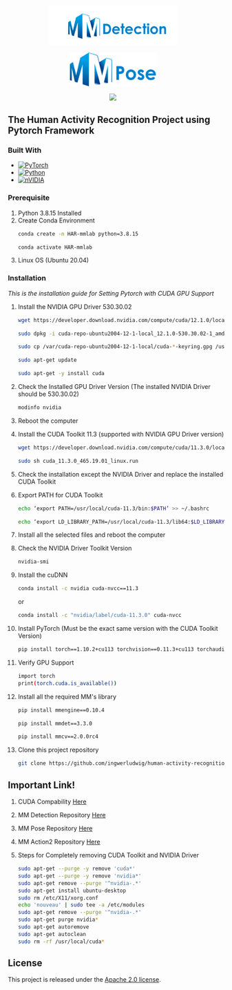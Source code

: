 <p align="center">
       <img src="resources/mmdet-logo.png" width="300"/>
        &nbsp;&nbsp;&nbsp;
    </p>

<p align="center">
       <img src="resources/mmpose-logo.png" width="200"/>
        &nbsp;&nbsp;&nbsp;
    </p>

<p align="center">
       <img src="https://github.com/open-mmlab/mmaction2/raw/main/resources/mmaction2_logo.png" width="200"/>
        &nbsp;&nbsp;&nbsp;
    </p>

<!-- ABOUT THE PROJECT -->
## The Human Activity Recognition Project using Pytorch Framework
### Built With
* [![PyTorch][PyTorch]][PyTorch-url]
* [![Python][Python]][Python-url]
* [![nVIDIA][nVIDIA]][nVIDIA-url]


### Prerequisite
1. Python 3.8.15 Installed </br>
2. Create Conda Environment</br>
    ```sh
    conda create -n HAR-mmlab python=3.8.15
    ```
    ```sh
    conda activate HAR-mmlab
    ```
3. Linux OS (Ubuntu 20.04)

### Installation
_This is the installation guide for Setting Pytorch with CUDA GPU Support_

1. Install the NVIDIA GPU Driver 530.30.02

    ```sh
    wget https://developer.download.nvidia.com/compute/cuda/12.1.0/local_installers/cuda-repo-ubuntu2004-12-1-local_12.1.0-530.30.02-1_amd64.deb
    ```
    ```sh
    sudo dpkg -i cuda-repo-ubuntu2004-12-1-local_12.1.0-530.30.02-1_amd64.deb
    ```
    ```sh
    sudo cp /var/cuda-repo-ubuntu2004-12-1-local/cuda-*-keyring.gpg /usr/share/keyrings/
    ```
    ```sh
    sudo apt-get update
    ```
    ```sh
    sudo apt-get -y install cuda
    ```
2. Check the Installed GPU Driver Version (The installed NVIDIA Driver should be 530.30.02)
   ```sh
   modinfo nvidia
   ```
3. Reboot the computer </br>
4. Install the CUDA Toolkit 11.3 (supported with NVIDIA GPU Driver version)
    ```sh
    wget https://developer.download.nvidia.com/compute/cuda/11.3.0/local_installers/cuda_11.3.0_465.19.01_linux.run
    ```
    ```sh
    sudo sh cuda_11.3.0_465.19.01_linux.run
    ```
5. Check the installation except the NVIDIA Driver and replace the installed CUDA Toolkit
6. Export PATH for CUDA Toolkit
    ```sh
    echo ‘export PATH=/usr/local/cuda-11.3/bin:$PATH’ >> ~/.bashrc
    ```
    ```sh
    echo ‘export LD_LIBRARY_PATH=/usr/local/cuda-11.3/lib64:$LD_LIBRARY_PATH’ >> ~/.bashrc
    ```
7. Install all the selected files and reboot the computer
8. Check the NVIDIA Driver Toolkit Version
    ```sh
    nvidia-smi
    ```
9. Install the cuDNN
    ```sh
    conda install -c nvidia cuda-nvcc==11.3
    ```
   or
    ```sh
    conda install -c "nvidia/label/cuda-11.3.0" cuda-nvcc
    ```
10. Install PyTorch (Must be the exact same version with the CUDA Toolkit Version)
    ```sh
    pip install torch==1.10.2+cu113 torchvision==0.11.3+cu113 torchaudio==0.10.2+cu113 -f https://download.pytorch.org/whl/cu113/torch_stable.html

    ```
11. Verify GPU Support
    ```sh
    import torch
    print(torch.cuda.is_available())
    ```
12. Install all the required MM's library
    ```sh
    pip install mmengine==0.10.4
    ```
    ```sh
    pip install mmdet==3.3.0
    ```
    ```sh
    pip install mmcv==2.0.0rc4
    ```
13. Clone this project repository
    ```sh
    git clone https://github.com/ingwerludwig/human-activity-recognition-for-procedural-activity.git
    ```

## Important Link!
1. CUDA Compability
<a href="https://docs.nvidia.com/deploy/cuda-compatibility/index.html#cuda-intro">Here</a>
2. MM Detection Repository
<a href="https://github.com/open-mmlab/mmdetection">Here</a>
3. MM Pose Repository
<a href="https://github.com/open-mmlab/mmpose">Here</a>
4. MM Action2 Repository
<a href="https://github.com/open-mmlab/mmaction2">Here</a>
5. Steps for Completely removing CUDA Toolkit and NVIDIA Driver

    ```sh
    sudo apt-get --purge -y remove 'cuda*'
    sudo apt-get --purge -y remove 'nvidia*'
    sudo apt-get remove --purge '^nvidia-.*'
    sudo apt-get install ubuntu-desktop
    sudo rm /etc/X11/xorg.conf
    echo 'nouveau' | sudo tee -a /etc/modules
    sudo apt-get remove --purge '^nvidia-.*'
    sudo apt-get purge nvidia*
    sudo apt-get autoremove
    sudo apt-get autoclean
    sudo rm -rf /usr/local/cuda*
    ```

<!-- LICENSE -->
## License
This project is released under the [Apache 2.0 license](LICENSE).


[PyTorch]: https://img.shields.io/badge/PyTorch-%23EE4C2C.svg?style=for-the-badge&logo=PyTorch&logoColor=white
[nVIDIA]: https://img.shields.io/badge/nVIDIA-%2376B900.svg?style=for-the-badge&logo=nVIDIA&logoColor=white
[Python]: https://img.shields.io/badge/python-3670A0?style=for-the-badge&logo=python&logoColor=ffdd54
[PyTorch-url]: https://pytorch.org/get-started/locally/
[nVIDIA-url]: https://www.nvidia.com/
[Python-url]: https://www.python.org